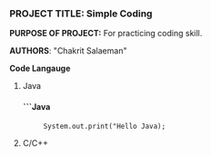 ### **PROJECT TITLE:** Simple Coding
**PURPOSE OF PROJECT:** For practicing coding skill.

**AUTHORS**: "Chakrit Salaeman"

**Code Langauge**
1. Java
    #### ```Java
            System.out.print("Hello Java);

2. C/C++
